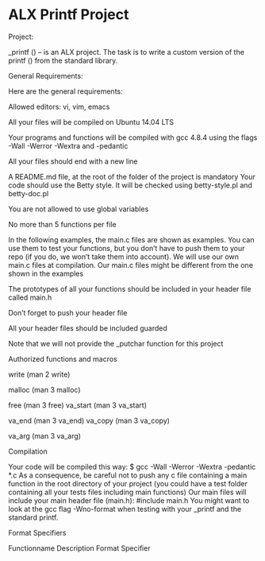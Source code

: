 # ALX Printf Project
Project:

_printf () – is an ALX project. The task is to write a custom version of the printf () from the standard library.

General Requirements:

Here are the general requirements:


Allowed editors: vi, vim, emacs

All your files will be compiled on Ubuntu 14.04 LTS

Your programs and functions will be compiled with gcc 4.8.4 using the flags -Wall -Werror -Wextra and -pedantic

All your files should end with a new line

A README.md file, at the root of the folder of the project is mandatory Your code should use the Betty style. It will be checked using betty-style.pl and betty-doc.pl

You are not allowed to use global variables

No more than 5 functions per file

In the following examples, the main.c files are shown as examples. You can use them to test your functions, but you don’t have to push them to your repo (if you do, we won’t take them into account). We will use our own main.c files at compilation. Our main.c files might be different from the one shown in the examples

The prototypes of all your functions should be included in your header file called main.h

Don’t forget to push your header file

All your header files should be included guarded

Note that we will not provide the _putchar function for this project


Authorized functions and macros

write (man 2 write)

malloc (man 3 malloc)

free (man 3 free)
va_start (man 3 va_start)

va_end (man 3 va_end)
va_copy (man 3 va_copy)

va_arg (man 3 va_arg)


Compilation

Your code will be compiled this way: $ gcc -Wall -Werror -Wextra -pedantic *.c
As a consequence, be careful not to push any c file containing a main function in the root directory of your project (you could have a test folder containing all your tests files including main functions)
Our main files will include your main header file (main.h): #include main.h
You might want to look at the gcc flag -Wno-format when testing with your _printf and the standard printf.

Format Specifiers

Functionname Description	Format Specifier






